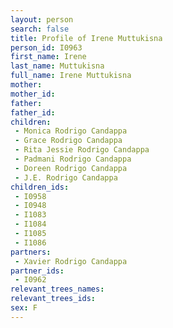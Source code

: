 ```yaml
---
layout: person
search: false
title: Profile of Irene Muttukisna
person_id: I0963
first_name: Irene
last_name: Muttukisna
full_name: Irene Muttukisna
mother: 
mother_id: 
father: 
father_id: 
children:
 - Monica Rodrigo Candappa
 - Grace Rodrigo Candappa
 - Rita Jessie Rodrigo Candappa
 - Padmani Rodrigo Candappa
 - Doreen Rodrigo Candappa
 - J.E. Rodrigo Candappa
children_ids:
 - I0958
 - I0948
 - I1083
 - I1084
 - I1085
 - I1086
partners:
 - Xavier Rodrigo Candappa
partner_ids:
 - I0962
relevant_trees_names:
relevant_trees_ids:
sex: F
---
```


